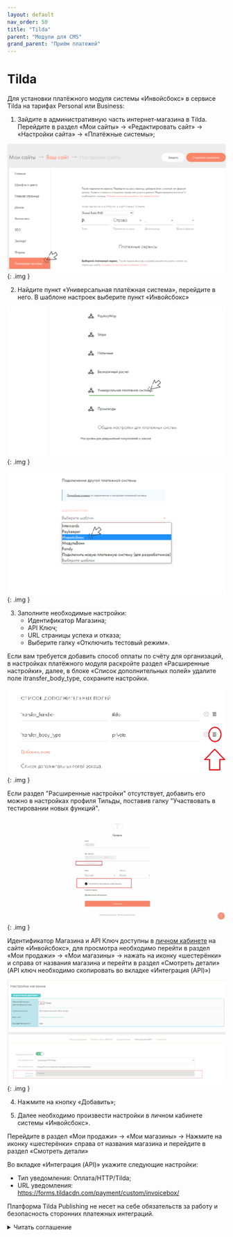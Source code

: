 ```yaml
---
layout: default
nav_order: 50
title: "Tilda"
parent: "Модули для CMS"
grand_parent: "Приём платежей"
---
```


# Tilda

Для установки платёжного модуля системы «Инвойсбокс» в сервисе Tilda на тарифах Personal или Business:

1. Зайдите в административную часть интернет-магазина в Tilda. Перейдите в раздел «Мои сайты» → «Редактировать сайт» → «Настройки сайта» → «Платёжные системы»;

![Тильда](/assets/images/cms/tilda/1.jpg){: .img }

2. Найдите пункт «Универсальная платёжная система», перейдите в него. В шаблоне настроек выберите пункт «Инвойсбокс»

![Тильда](/assets/images/cms/tilda/2.jpg){: .img }

![Тильда](/assets/images/cms/tilda/3.jpg){: .img }

3. Заполните необходимые настройки:
    - Идентификатор Магазина;
    - API Ключ;
    - URL страницы успеха и отказа;
    - Выберите галку «Отключить тестовый режим».

Если вам требуется добавить способ оплаты по счёту для организаций, в настройках платёжного модуля раскройте раздел «Расширенные настройки», далее, в блоке «Список дополнительных полей» удалите поле itransfer_body_type, сохраните настройки.

![Тильда](/assets/images/cms/tilda/4.png){: .img }

Если раздел "Расширенные настройки" отсутствует, добавить его можно в настройках профиля Тильды, поставив галку "Участвовать в тестировании новых функций".

![Тильда](/assets/images/cms/tilda/5.png){: .img }

Идентификатор Магазина и API Ключ доступны в [личном кабинете](https://business.invoicebox.ru) на сайте «Инвойсбокс», для просмотра необходимо перейти в раздел «Мои продажи» → «Мои магазины» → нажать на иконку «шестерёнки» и справа от названия магазина и перейти в раздел «Смотреть детали» (API ключ необходимо скопировать во вкладке «Интеграция (API)»)

![Тильда](/assets/images/cms/tilda/6.jpg){: .img }

4. Нажмите на кнопку «Добавить»;

5. Далее необходимо произвести настройки в личном кабинете системы «Инвойсбокс».

Перейдите в раздел «Мои продажи» → «Мои магазины» → Нажмите на иконку «шестерёнки» справа от названия магазина и перейдите в раздел «Смотреть детали»

Во вкладке «Интеграция (API)» укажите следующие настройки:
- Тип уведомления: Оплата/HTTP/Tilda;
- URL уведомления: https://forms.tildacdn.com/payment/custom/invoicebox/


Платформа Tilda Publishing не несет на себе обязательств за работу и безопасность сторонних платежных интеграций.

<details> 
  <summary>Читать соглашение</summary>
   Выражая свое намерение на интеграцию с сервисом Настраиваемая платежная система (далее – НПС) и/или совершая действия по подключению и дальнейшему использованию выбранного платежного ресурса (далее – Платежная система), юридическое лицо или индивидуальный предприниматель, направившие заявку на интеграцию (далее - заявитель), и Пользователь Платформы Тильда Паблишинг (далее – Пользователь) настоящим подтверждают свое согласие с нижеследующим:

1. Администрация Платформы Тильда Паблишинг (далее – Администрация) прикладывает все усилия, чтобы обеспечить Пользователей точной и достоверной информацией.

1.1. В обязанности Администрации не входит контроль легальности передаваемой заявителями информации, а также определение их законных прав и/или обязанностей.

1.2. Направляя заявку на интеграцию, заявитель гарантирует и подтверждает, что он обладает необходимым правовым статусом, достаточным для осуществления предусмотренной заявкой деятельности по обеспечению совершения платежных операций, включая необходимые разрешения, наличие которых обусловлено требованиями законодательства РФ, национального законодательства.

1.3. Заявитель гарантирует правомерность использования заявленной Платежной системы, и подтверждает, что ее интеграция и дальнейшее применение не ущемляет права и законные интересы третьих лиц, в том числе на результаты интеллектуальной деятельности.


2. В соответствии с действующим законодательством Администрация отказывается от каких-либо заверений и гарантий, предоставление которых может иным образом подразумеваться, и ответственности в отношении использования Платежных систем, интегрированных в НПС.

2.1. Администрация Платформы не гарантирует безопасность использования Платежных систем и бесперебойность их работы.

2.2. Администрация Платформы предоставляет только необходимые вычислительные мощности, позволяющие произвести интеграцию той или иной Платежной системы в НПС с целью ее дальнейшего использования Пользователями Платформы на своих проектах.

2.3. Администрация не является субъектом или иным заинтересованным лицом в отношениях, возникающих между заявителем, Пользователем Платформы и третьими лицами.

2.4. Администрация Платформы не несет ответственности за: а) любые действия и/или бездействия поставщиков услуг, сервисов, сетей, программного обеспечения или оборудования; б) убытки (прямой/косвенный ущерб, упущенная выгода), которые могут возникнуть в результате использования Платежных систем, включая, но не ограничиваясь, ущерб, причиненный любым устройствам и носителям информации и/или программному обеспечению Пользователя, а также приостановку его хозяйственной деятельности.


3. Пользователь несет единоличную ответственность за выбор и дальнейшее использование Платежной системы, а также любые действия, связанные с электронной торговлей.

3.1. Пользователь самостоятельно следит за соблюдением любых применимых к нему и его деятельности законов.

3.2. Пользователь соглашается, что использование выбранной им Платежной системы может сопровождаться взиманием дополнительной платы.

3.3. Пользователь осуществляет использование выбранной им Платежной системы исключительно на свой риск и под свою ответственность, принимая во внимание возможность распространения на него действия юридических и финансовых условий, регулирующих деятельность заявителей, с которыми Пользователю рекомендуется ознакомиться, прежде чем использовать выбранную Платежную систему.


4. Действуя во исполнение требований закона/ требований (уведомлений, претензий) уполномоченных органов и/или их должностных лиц, Администрация Платформы вправе в любой момент приостановить или заблокировать доступ к той или иной Платежной системе или удалить ее из НПС - вне зависимости от того, встроены ли соответствующая Платежная система в проект Пользователя на соответствующий момент времени, без возникновения каких-либо обязательств перед самим Пользователем и/или его клиентами.
</details>